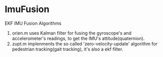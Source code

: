 # ImuFusion
EKF IMU Fusion Algorithms
1. orien.m uses Kalman filter for fusing the gyroscope's and accelerometer's readings, to get the IMU's attitude(quaternion).
2. zupt.m implenments the so called 'zero-velocity-update' algorithm for pedestrian tracking(gait tracking), it's also a ekf filter.
